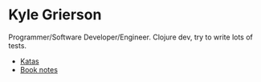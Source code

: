 # Kyle Grierson

Programmer/Software Developer/Engineer.
Clojure dev, try to write lots of tests.

* [Katas](https://github.com/grierson/katas)
* [Book notes](https://github.com/grierson/books)

